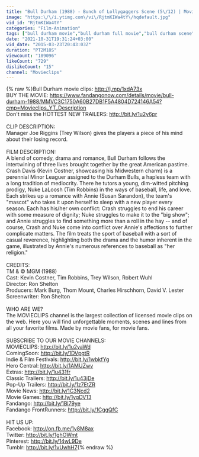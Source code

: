 ```yaml
---
title: "Bull Durham (1988) - Bunch of Lollygaggers Scene (5\/12) | Movieclips"
image: "https:\/\/i.ytimg.com\/vi\/RjtmKIWa4tY\/hqdefault.jpg"
vid_id: "RjtmKIWa4tY"
categories: "Film-Animation"
tags: ["bull durham movie","bull durham full movie","bull durham scene"]
date: "2021-10-31T19:31:24+03:00"
vid_date: "2015-03-23T20:43:03Z"
duration: "PT2M18S"
viewcount: "189096"
likeCount: "729"
dislikeCount: "15"
channel: "Movieclips"
---
```

{% raw %}Bull Durham movie clips: <a rel="nofollow" target="blank" href="http://j.mp/1xdA73x">http://j.mp/1xdA73x</a><br />BUY THE MOVIE: <a rel="nofollow" target="blank" href="https://www.fandangonow.com/details/movie/bull-durham-1988/MMVC3C1750A60B27DB1F5A4804D724146A54?cmp=Movieclips_YT_Description">https://www.fandangonow.com/details/movie/bull-durham-1988/MMVC3C1750A60B27DB1F5A4804D724146A54?cmp=Movieclips_YT_Description</a><br />Don't miss the HOTTEST NEW TRAILERS: <a rel="nofollow" target="blank" href="http://bit.ly/1u2y6pr">http://bit.ly/1u2y6pr</a><br /><br />CLIP DESCRIPTION:<br />Manager Joe Riggins (Trey Wilson) gives the players a piece of his mind about their losing record.<br /><br />FILM DESCRIPTION:<br />A blend of comedy, drama and romance, Bull Durham follows the intertwining of three lives brought together by the great American pastime. Crash Davis (Kevin Costner, showcasing his Midwestern charm) is a perennial Minor Leaguer assigned to the Durham Bulls, a hapless team with a long tradition of mediocrity. There he tutors a young, dim-witted pitching prodigy, Nuke LaLoosh (Tim Robbins) in the ways of baseball, life, and love. Each strikes up a romance with Annie (Susan Sarandon), the team's &quot;mascot&quot; who takes it upon herself to sleep with a new player every season. Each has his/her own conflict: Crash struggles to end his career with some measure of dignity; Nuke struggles to make it to the &quot;big show&quot;; and Annie struggles to find something more than a roll in the hay -- and of course, Crash and Nuke come into conflict over Annie's affections to further complicate matters. The film treats the sport of baseball with a sort of casual reverence, highlighting both the drama and the humor inherent in the game, illustrated by Annie's numerous references to baseball as &quot;her religion.&quot;<br /><br />CREDITS:<br />TM &amp; © MGM (1988)<br />Cast: Kevin Costner, Tim Robbins, Trey Wilson, Robert Wuhl<br />Director: Ron Shelton<br />Producers: Mark Burg, Thom Mount, Charles Hirschhorn, David V. Lester<br />Screenwriter: Ron Shelton<br /><br />WHO ARE WE?<br />The MOVIECLIPS channel is the largest collection of licensed movie clips on the web. Here you will find unforgettable moments, scenes and lines from all your favorite films. Made by movie fans, for movie fans.<br /><br />SUBSCRIBE TO OUR MOVIE CHANNELS:<br />MOVIECLIPS: <a rel="nofollow" target="blank" href="http://bit.ly/1u2yaWd">http://bit.ly/1u2yaWd</a><br />ComingSoon: <a rel="nofollow" target="blank" href="http://bit.ly/1DVpgtR">http://bit.ly/1DVpgtR</a><br />Indie &amp; Film Festivals: <a rel="nofollow" target="blank" href="http://bit.ly/1wbkfYg">http://bit.ly/1wbkfYg</a><br />Hero Central: <a rel="nofollow" target="blank" href="http://bit.ly/1AMUZwv">http://bit.ly/1AMUZwv</a><br />Extras: <a rel="nofollow" target="blank" href="http://bit.ly/1u431fr">http://bit.ly/1u431fr</a><br />Classic Trailers: <a rel="nofollow" target="blank" href="http://bit.ly/1u43jDe">http://bit.ly/1u43jDe</a><br />Pop-Up Trailers: <a rel="nofollow" target="blank" href="http://bit.ly/1z7EtZR">http://bit.ly/1z7EtZR</a><br />Movie News: <a rel="nofollow" target="blank" href="http://bit.ly/1C3Ncd2">http://bit.ly/1C3Ncd2</a><br />Movie Games: <a rel="nofollow" target="blank" href="http://bit.ly/1ygDV13">http://bit.ly/1ygDV13</a><br />Fandango: <a rel="nofollow" target="blank" href="http://bit.ly/1Bl79ye">http://bit.ly/1Bl79ye</a><br />Fandango FrontRunners: <a rel="nofollow" target="blank" href="http://bit.ly/1CggQfC">http://bit.ly/1CggQfC</a><br /><br />HIT US UP:<br />Facebook: <a rel="nofollow" target="blank" href="http://on.fb.me/1y8M8ax">http://on.fb.me/1y8M8ax</a><br />Twitter: <a rel="nofollow" target="blank" href="http://bit.ly/1ghOWmt">http://bit.ly/1ghOWmt</a><br />Pinterest: <a rel="nofollow" target="blank" href="http://bit.ly/14wL9De">http://bit.ly/14wL9De</a><br />Tumblr: <a rel="nofollow" target="blank" href="http://bit.ly/1vUwhH7">http://bit.ly/1vUwhH7</a>{% endraw %}

